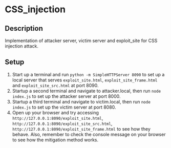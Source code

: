 # CSS_injection

## Description
Implementation of attacker server, victim server and exploit_site for CSS injection attack.

## Setup
1. Start up a terminal and run ```python -m SimpleHTTPServer 8090``` to set up a local server that serves ```exploit_site.html```, ```exploit_site_frame.html``` and ```exploit_site_src.html``` at port 8090.
2. Startup a second terminal and navigate to attacker.local, then run ```node index.js``` to set up the attacker server at port 8000.
3. Startup a third terminal and navigate to victim.local, then run ```node index.js``` to set up the victim server at port 8080.
4. Open up your browser and try accessing ```http://127.0.0.1:8090/exploit_site.html```, ```http://127.0.0.1:8090/exploit_site_src.html```, ```http://127.0.0.1:8090/exploit_site_frame.html``` to see how they behave. Also, remember to check the console message on your browser to see how the mitigation method works.
